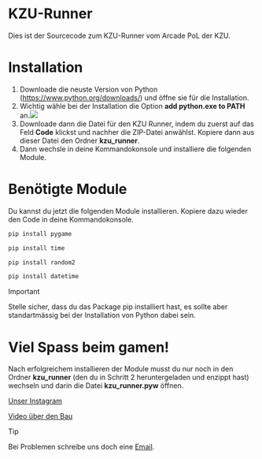 # KZU-Runner
Dies ist der Sourcecode zum KZU-Runner vom Arcade PoL der KZU.

# Installation

1. Downloade die neuste Version von Python (https://www.python.org/downloads/) und öffne sie für die Installation.
2. Wichtig wähle bei der Installation die Option **add python.exe to PATH** an.![](https://www.onmsft.com/wp-content/uploads/2023/01/python-install-now.jpg)
3. Downloade dann die Datei für den KZU Runner, indem du zuerst auf das Feld **Code** klickst und nachher die ZIP-Datei anwählst. Kopiere dann aus dieser Datei den Ordner **kzu_runner**.
4. Dann wechsle in deine Kommandokonsole und installiere die folgenden Module.

# Benötigte Module
Du kannst du jetzt die folgenden Module installieren. Kopiere dazu wieder den Code in deine Kommandokonsole.
```bash
pip install pygame
```
```bash
pip install time
```
```bash
pip install random2
```
```bash
pip install datetime
```
> [!IMPORTANT]
> Stelle sicher, dass du das Package pip installiert hast, es sollte aber standartmässig bei der Installation von Python dabei sein.

# Viel Spass beim gamen!
Nach erfolgreichem installieren der Module musst du nur noch in den Ordner **kzu_runner** (den du in Schritt 2 heruntergeladen und enzippt hast) wechseln und darin die Datei **kzu_runner.pyw** öffnen.


[Unser Instagram](https://www.instagram.com/arcade_pol_kzu)

[Video über den Bau](https://kzu.sharepoint.com/sites/poL426/_layouts/15/stream.aspx?id=%2Fsites%2FpoL426%2FFreigegebene%20Dokumente%2FGeneral%2FOCVideo%2E738077874%2E100006%2Emp4&nav=eyJyZWZlcnJhbEluZm8iOnsicmVmZXJyYWxBcHAiOiJTdHJlYW1XZWJBcHAiLCJyZWZlcnJhbFZpZXciOiJTaGFyZURpYWxvZy1MaW5rIiwicmVmZXJyYWxBcHBQbGF0Zm9ybSI6IldlYiIsInJlZmVycmFsTW9kZSI6InZpZXcifX0&ga=1&referrer=StreamWebApp%2EWeb&referrerScenario=AddressBarCopied%2Eview%2E8db98b13%2Dc86b%2D4f05%2D9746%2D812038223477)

> [!TIP]
> Bei Problemen schreibe uns doch eine [Email](mailto:arcadepol.ch@outlook.com).
